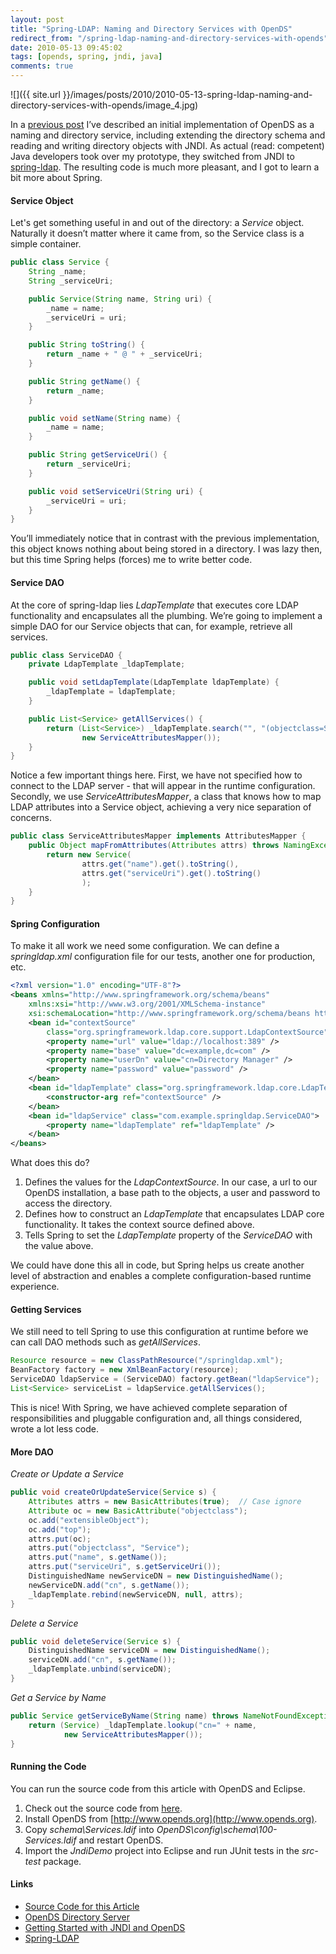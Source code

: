 ```yaml
---
layout: post
title: "Spring-LDAP: Naming and Directory Services with OpenDS"
redirect_from: "/spring-ldap-naming-and-directory-services-with-opends"
date: 2010-05-13 09:45:02
tags: [opends, spring, jndi, java]
comments: true
---
```

![]({{ site.url }}/images/posts/2010/2010-05-13-spring-ldap-naming-and-directory-services-with-opends/image_4.jpg)

In a [previous post](/jndi-naming-and-directory-services-with-opends) I’ve described an initial implementation of OpenDS as a naming and directory service, including extending the directory schema and reading and writing directory objects with JNDI. As actual (read: competent) Java developers took over my prototype, they switched from JNDI to [spring-ldap](http://www.springsource.org/ldap). The resulting code is much more pleasant, and I got to learn a bit more about Spring.

#### Service Object

Let's get something useful in and out of the directory: a _Service_ object. Naturally it doesn’t matter where it came from, so the Service class is a simple container.

```java
public class Service {
    String _name;
    String _serviceUri;

    public Service(String name, String uri) {
        _name = name;
        _serviceUri = uri;
    }

    public String toString() {
        return _name + " @ " + _serviceUri;
    }

    public String getName() {
        return _name;
    }

    public void setName(String name) {
        _name = name;
    }

    public String getServiceUri() {
        return _serviceUri;
    }

    public void setServiceUri(String uri) {
        _serviceUri = uri;
    }
}
```

You’ll immediately notice that in contrast with the previous implementation, this object knows nothing about being stored in a directory. I was lazy then, but this time Spring helps (forces) me to write better code.

#### Service DAO

At the core of spring-ldap lies _LdapTemplate_ that executes core LDAP functionality and encapsulates all the plumbing. We’re going to implement a simple DAO for our Service objects that can, for example, retrieve all services.

```java
public class ServiceDAO {
    private LdapTemplate _ldapTemplate;

    public void setLdapTemplate(LdapTemplate ldapTemplate) {
        _ldapTemplate = ldapTemplate;
    }

    public List<Service> getAllServices() {
        return (List<Service>) _ldapTemplate.search("", "(objectclass=Service)",
                new ServiceAttributesMapper());
    }
}
```

Notice a few important things here. First, we have not specified how to connect to the LDAP server - that will appear in the runtime configuration. Secondly, we use _ServiceAttributesMapper_, a class that knows how to map LDAP attributes into a Service object, achieving a very nice separation of concerns.

```java
public class ServiceAttributesMapper implements AttributesMapper {
    public Object mapFromAttributes(Attributes attrs) throws NamingException {
        return new Service(
                attrs.get("name").get().toString(),
                attrs.get("serviceUri").get().toString()
                );
    }
}
```

#### Spring Configuration

To make it all work we need some configuration. We can define a _springldap.xml_ configuration file for our tests, another one for production, etc.

```xml
<?xml version="1.0" encoding="UTF-8"?>
<beans xmlns="http://www.springframework.org/schema/beans"
    xmlns:xsi="http://www.w3.org/2001/XMLSchema-instance"
    xsi:schemaLocation="http://www.springframework.org/schema/beans http://www.springframework.org/schema/beans/spring-beans-2.0.xsd">
    <bean id="contextSource"
        class="org.springframework.ldap.core.support.LdapContextSource">
        <property name="url" value="ldap://localhost:389" />
        <property name="base" value="dc=example,dc=com" />
        <property name="userDn" value="cn=Directory Manager" />
        <property name="password" value="password" />
    </bean>
    <bean id="ldapTemplate" class="org.springframework.ldap.core.LdapTemplate">
        <constructor-arg ref="contextSource" />
    </bean>
    <bean id="ldapService" class="com.example.springldap.ServiceDAO">
        <property name="ldapTemplate" ref="ldapTemplate" />
    </bean>
</beans>
```

What does this do?

1. Defines the values for the _LdapContextSource_. In our case, a url to our OpenDS installation, a base path to the objects, a user and password to access the directory.
2. Defines how to construct an _LdapTemplate_ that encapsulates LDAP core functionality. It takes the context source defined above.
3. Tells Spring to set the _LdapTemplate_ property of the _ServiceDAO_ with the value above.

We could have done this all in code, but Spring helps us create another level of abstraction and enables a complete configuration-based runtime experience.

#### Getting Services

We still need to tell Spring to use this configuration at runtime before we can call DAO methods such as _getAllServices_.

```java
Resource resource = new ClassPathResource("/springldap.xml");
BeanFactory factory = new XmlBeanFactory(resource);
ServiceDAO ldapService = (ServiceDAO) factory.getBean("ldapService");
List<Service> serviceList = ldapService.getAllServices();
```

This is nice! With Spring, we have achieved complete separation of responsibilities and pluggable configuration and, all things considered, wrote a lot less code.

#### More DAO

_Create or Update a Service_

```java
public void createOrUpdateService(Service s) {
    Attributes attrs = new BasicAttributes(true);  // Case ignore
    Attribute oc = new BasicAttribute("objectclass");
    oc.add("extensibleObject");
    oc.add("top");
    attrs.put(oc);
    attrs.put("objectclass", "Service");
    attrs.put("name", s.getName());
    attrs.put("serviceUri", s.getServiceUri());
    DistinguishedName newServiceDN = new DistinguishedName();
    newServiceDN.add("cn", s.getName());
    _ldapTemplate.rebind(newServiceDN, null, attrs);
}
```

_Delete a Service_

```java
public void deleteService(Service s) {
    DistinguishedName serviceDN = new DistinguishedName();
    serviceDN.add("cn", s.getName());
    _ldapTemplate.unbind(serviceDN);
}
```

_Get a Service by Name_

```java
public Service getServiceByName(String name) throws NameNotFoundException {
    return (Service) _ldapTemplate.lookup("cn=" + name,
            new ServiceAttributesMapper());
}
```

#### Running the Code

You can run the source code from this article with OpenDS and Eclipse.

1. Check out the source code from [here](https://github.com/dblock/codeproject/tree/master/JndiDemo).
2. Install OpenDS from [http://www.opends.org](http://www.opends.org).
3. Copy _schema\Services.ldif_ into _OpenDS\config\schema\100-Services.ldif_ and restart OpenDS.
4. Import the _JndiDemo_ project into Eclipse and run JUnit tests in the _src-test_ package.

#### Links

- [Source Code for this Article](https://github.com/dblock/codeproject/tree/master/JndiDemo)
- [OpenDS Directory Server](http://www.opends.org/)
- [Getting Started with JNDI and OpenDS](/jndi-naming-and-directory-services-with-opends)
- [Spring-LDAP](http://www.springsource.org/ldap)
